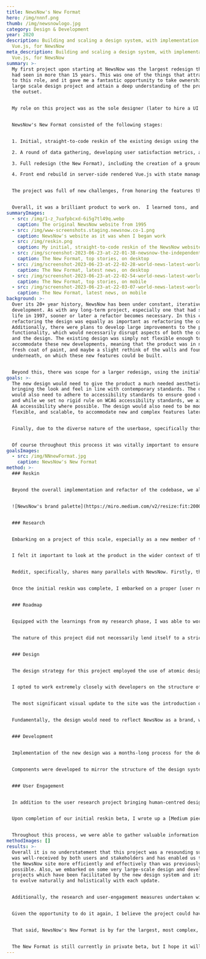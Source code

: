 ```yaml
---
title: NewsNow's New Format
hero: /img/nnnf.png
thumb: /img/newsnowlogo.jpg
category: Design & Development
year: 2020
description: Building and scaling a design system, with implementation in
  Vue.js, for NewsNow
meta_description: Building and scaling a design system, with implementation in
  Vue.js, for NewsNow
summary: >-
  My first project upon starting at NewsNow was the largest redesign the product
  had seen in more than 15 years. This was one of the things that attracted me
  to this role, and it gave me a fantastic opportunity to take ownership of a
  large scale design project and attain a deep understanding of the product from
  the outset.


  My role on this project was as the sole designer (later to hire a UI designer to join me), front end developer (working as part of the development team), and to work alongside the COO and CEO on product management.


  NewsNow's New Format consisted of the following stages:


  1. Initial, straight-to-code reskin of the existing design using the in-house containerised development platform (which has since had an open source release as [Dockside](https://dockside.io/))

  2. A round of data gathering, developing user satisfaction metrics, and [user research](/work/case-studies/newsnow-user-research-initiative)

  3. Full redesign (the New Format), including the creation of a ground-up atomic design system

  4. Front end rebuild in server-side rendered Vue.js with state management via VueX


  The project was full of new challenges, from honoring the features that loyal users relied on while balancing the introduction of new functionality, to developing the brand identity of the business, to developing our entirely new front end infrastructure.


  Overall, it was a brilliant product to work on.  I learned tons, and took great satisfaction in a quality piece of work that I devoted over two years to delivering, and that was by all measures a success.
summaryImages:
  - src: /img/1-z_7uafpbcxd-6i5g7tl49q.webp
    caption: The original NewsNow website from 1995
  - src: /img/www-screenshots.staging.newsnow.co-1.png
    caption: NewsNow's website as it was when I began work
  - src: /img/reskin.png
    caption: My initial, straight-to-code reskin of the NewsNow website
  - src: /img/screenshot-2023-06-23-at-22-01-38-newsnow-the-independent-news-discovery-platform.png
    caption: The New Format, top stories, on desktop
  - src: /img/screenshot-2023-06-23-at-22-02-28-world-news-latest-world-news-newsnow.png
    caption: The New Format, latest news, on desktop
  - src: /img/screenshot-2023-06-23-at-22-02-54-world-news-latest-world-news-newsnow.jpg
    caption: The New Format, top stories, on mobile
  - src: /img/screenshot-2023-06-23-at-22-03-07-world-news-latest-world-news-newsnow.jpg
    caption: The New Format, latest news, on mobile
background: >-
  Over its 20+ year history, NewsNow has been under constant, iterative
  development. As with any long-term project, especially one that had started
  life in 1997, sooner or later a refactor becomes necessary. In this case,
  refactoring the design was equally as important as refactoring the codebase.
  Additionally, there were plans to develop large improvements to the product’s
  functionality, which would necessarily disrupt aspects of both the codebase
  and the design. The existing design was simply not flexible enough to
  accommodate these new developments, meaning that the product was in need of a
  fresh coat of paint, and maybe a slight rethink of the walls and foundations
  underneath, on which these new features could be built.


  Beyond this, there was scope for a larger redesign, using the initial reskin as a foundational starting-point. The New Format, as we called it, would be a large undertaking, with many stages of iteration and research.
goals: >-
  The new design would need to give the product a much needed aesthetic lift,
  bringing the look and feel in line with contemporary standards. The design
  would also need to adhere to accessibility standards to ensure good usability,
  and while we set no rigid rule on WCAG accessibility standards, we aimed for
  AA accessibility where possible. The design would also need to be modular,
  flexible, and scalable, to accommodate new and complex features later on. 


  Finally, due to the diverse nature of the userbase, specifically those in English-speaking countries in the developing world, the product would need to retain its high level of browser compatibility, offering an improved experience to people browsing on feature phones, using Opera Mini with extreme data saving enabled.


  Of course throughout this process it was vitally important to ensure that our updates were beneficial to NewsNow's extremely large, loyal, and long-standing user base.
goalsImages:
  - src: /img/NNnewFormat.jpg
    caption: NewsNow's New Format
method: >-
  ### Reskin


  Beyond the overall implementation and refactor of the codebase, we also tested rigorously to ensure a high level of browser compatibility. The site is fully compatible with Opera Mini on feature phones, bar certain customisation features, and user accounts. Additionally, I devised a new alternative to the existing device-detection system which relied heavily on javascript and resulted in a complex matrix of site versions that required individual support. This system used a combination of media queries and support queries in CSS to accurately identify the devices needing special support, and unified site versions for other devices which previously had to be catered for individually, resulting in a much more easily maintainable system.


  ![NewsNow's brand palette](https://miro.medium.com/v2/resize:fit:2000/format:webp/1*GA0hYK7JtIrDuk1F1IaUkQ.png)


  ### Research


  Embarking on a project of this scale, especially as a new member of the team, was no small feat. I took time to analyse the existing product in detail, speaking with members from all areas of the business, including development, editorial, and senior management, to get a full and comprehensive understanding of the business, the product, and the underlying technology.


  I felt it important to look at the product in the wider context of the industry, to see how we might want to position ourselves relative to other news aggregators, publishers, and social platforms. NewsNow is unique in this sense; it is a news aggregator that performs similar functions to those by the likes of Google, Apple, and Yahoo, but the number of individual topics and the number of headlines on a given page is more akin to the likes of social media platforms, such as Facebook, Twitter or Reddit. 


  Reddit, specifically, shares many parallels with NewsNow. Firstly, the Information Architecture is inherently similar: Long feeds of headlines, for a near-endless variety of topics, algorithmically sorted and able to be reordered by chronology, popularity, or relevance. In addition, Reddit had also recently embarked on a large redesign project, moving away from a dense, text-based layout that had accumulated a dedicated and loyal userbase, just like that of NewsNow. On the basis of these parallels, I embarked on a [competitor analysis project](/articles/posts/2019-11-21-analysis-reddits-2018-redesign) of sorts, to understand the ‘what’, ‘why’ and ‘how’ of Reddit’s redesign, charting their roadmap, digging up metrics, some of which were kindly supplied to me by subreddit moderators, and drawing actionable conclusions which we were able to implement in our own redesign process. 


  Once the initial reskin was complete, I embarked on a proper [user research initative](https://emilsmith.pro/work/case-studies/newsnow-user-research-initiative) to inform our larger redesign as part of the New Format. This helped to guide our product development process throughout the remainder of my time at NewsNow, and changed our position on crucial decisions, such as how to introduce imagery, whcih aspects of the existing layout were most important to our users, and what kinds of navigational tools were fundamental to the experience. In most cases, our assumptions were challenged, or outright disproved!


  ### Roadmap


  Equipped with the learnings from my research phase, I was able to work collaboratively with senior management to specify the scope and deliverables for the New Format, and within the development team to create a scope and task backlog for the technical requirements. We used Asana to manage the project, in which I constructed a set of timelines with clear dependencies between design and development, accounting for testing and refactoring, with a set launch date for our private, opt-in beta. We also took learnings from the Reddit case study to help inform our process, including the implementation of a system to manage user feedback, a public blog post to inform users of upcoming changes, and a staggered rollout to ensure feature-parity prior to the site-wide launch.


  The nature of this project did not necessarily lend itself to a strict goal-setting framework, as it was not intended to drive any specific metric, though we did employ rigorous in-app feedback tools so that we could check user satisfaction metrics throughout the rollout. The success of the project would be measured in our resulting ability to scale and develop the product in the future, and the satisfaction of our dedicated core user base.


  ### Design


  The design strategy for this project employed the use of atomic design principles to create a modular, component-based design system in Figma, with standardised tokens for measurements, colours, and typography, and context-agnostic, BEM-style components for all UI elements, templates, and pages. The design would be carefully tested against WCAG accessibility guidelines to ensure that colour contrast ratios, font sizes, and interactive elements were sufficiently distinguished and usable.


  I opted to work extremely closely with developers on the structure of the design system, since I would also be responsible for building a large proportion of the front end. We discussed stacks, tooling, and coding practices, and used those decisions to inform the kind of functionality we could include in the design. This cohesion between design and development is something I strive for in my work, and the result of this holistic approach is always hugely beneficial.


  The most significant visual update to the site was the introduction of imagery. NewsNow had never hosted images before in all its decades of life, and this was a huge update to the overall user experience, especially considering the perspective of users who had been devotedly scouring through lists of plain text headlines for years. Interestingly, the results of our user research suggested that most users would be very satisfied with an image-heavy, grid-based layout. However, there was a clear segment who absolutely preferred the old list style. This led us to introduce a layout mode toggle, enabling users to customise the experience for themselves.


  Fundamentally, the design would need to reflect NewsNow as a brand, which was a challenge in itself, since the business had not previously devoted much time to developing a formal brand identity. On this basis, I engaged with senior management over several brainstorming sessions to develop a preliminary brand guidelines document, which included the specification of brand values, identity, and ethos, as well as some visual elements such as typographic rules, a new colour palette, and logo guidelines. Of course, the visual aspects of this document were intended to be under constant evolution throughout the design process, the definition of the core brand values and identity was instrumental in subsequent design decisions.


  ### Development


  Implementation of the new design was a months-long process for the development team at NewsNow. I was responsible for the majority of the front-end build, working closely with a full-stack software developer on migrating from NewsNow’s bespoke, in-house, Perl-based templating system to our new stack, consisting of Perl on the back end, with server-side rendered Vue.js, complete with state management, on the front end. This was a fantastic system to work with; SSR allowed us to preserve our SEO juice, and VueX enabled us to create a seamless experience, client-side. 


  Components were developed to mirror the structure of the design system, using BEM syntax and isolated component templates. We took time and care to evaluate and audit the existing code, selecting chunks for preservation, removal, or refactoring. Through this process we also identified features that had gone unused for months or years and were able to simplify the site functionality by pruning such features from the product. 


  ### User Engagement


  In addition to the user research project bringing human-centred design into the operational process at NewsNow, we also made sure to engage users regularly throughout the rollout process.


  Upon completion of our initial reskin beta, I wrote up a [Medium piece, outlining our redesign](https://medium.com/newsnow/welcome-to-the-newsnow-redesign-925ccdf008f8) for our users. People who were offered the chance to take part in the beta were directed to this piece to read about the changes being made, the reasoning behind those changes, and the positive impacts those changes were designed to make. In addition, those who took part in the beta were prompted for NPS-style ratings of the new design and offered the opportunity to give in-app feedback, for which we guaranteed a response from the team. Through this feedback mechanic, we were able to assemble a research panel of loyal NewsNow users who agreed to take part in the upcoming research project ahead of the New Format.


  Throughout this process, we were able to gather valuable information which we used to iterate and improve on the design prior to our full launch, and it served as a valuable precedent for future research projects. We were also able to develop a previously absent rapport with our users; we responded to each and every piece of feedback we received, engaging directly with the people who used the product, and giving them the opportunity to contribute to the development of the product.
methodImages: []
results: >-
  Overall it is no understatement that this project was a resounding success. It
  was well-received by both users and stakeholders and has enabled us to work on
  the NewsNow site more efficiently and effectively than was previously
  possible. Also, we embarked on some very large-scale design and development
  projects which have been facilitated by the new design system and its ability
  to evolve naturally and holistically with each update.


  Additionally, the research and user-engagement measures undertaken within this project have helped to inform various subsequent projects, and paved the way for further rounds of user interviews, the development of user personas, and user demographic initiatives. User satisfaction metrics climbed steadily during my time at NewsNow.


  Given the opportunity to do it again, I believe the project could have benefitted from a more thorough preliminary user research phase, to gather clear and identifiable pain points in the existing UX, and potentially free up some of the initial restrictions surrounding legacy styles and layout, by way of being able to make informed decisions and improve upon the existing formula. Further to this, I would have liked to have set OKRs from the outset, based on such knowledge, to better evaluate the outcomes of the project. 


  That said, NewsNow's New Format is by far the largest, most complex, and highest quality piece of work I've accomplished to date. It was a fantastic opportunity to rapidly and thoroughly expand my skills in UX, design, product management, and javascript development all at once, over the course of an intensive two years. 


  The New Format is still currently in private beta, but I hope it will launch soon.
---
```

